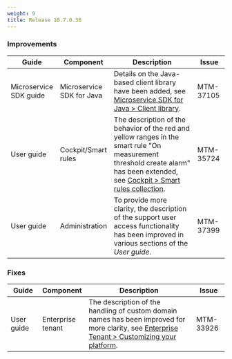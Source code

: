 ```yaml
---
weight: 9
title: Release 10.7.0.36
---
```


### Improvements

<table ><colgroup>
<col style="width: 15%;"><col style="width: 15%;"><col style="width: 55%;"><col style="width: 15%;"></colgroup>
<thead><tr>
<th>
Guide</th>
<th>
Component</th>
<th>
Description</th>
<th>
Issue</th>
</tr>
</thead><tbody>

<tr>
<td>
Microservice SDK guide</td>
<td>
Microservice SDK for Java</td>
<td > Details on the Java-based client library have been added, see <a href="https://cumulocity.com/guides/10.7.0/microservice-sdk/java/#client-library" class="no-ajaxy">Microservice SDK for Java > Client library</a>. </td>
<td>
MTM-37105</td>
</tr>

<tr>
<td>
User guide</td>
<td>
Cockpit/Smart rules</td>
<td > The description of the behavior of the red and yellow ranges in the smart rule "On measurement threshold create alarm" has been extended, see <a href="https://cumulocity.com/guides/10.7.0/users-guide/cockpit/#smart-rules-collection" class="no-ajaxy">Cockpit > Smart rules collection</a>. </td>
<td>
MTM-35724</td>
</tr>

<tr>
<td>
User guide</td>
<td>
Administration</td>
<td > To provide more clarity, the description of the support user access functionality has been improved in various sections of the <i>User guide</i>. </td>
<td>
MTM-37399</td>
</tr>

</tbody></table>


### Fixes

<table ><colgroup>
<col style="width: 15%;"><col style="width: 15%;"><col style="width: 55%;"><col style="width: 15%;"></colgroup>
<thead><tr>
<th>
Guide</th>
<th>
Component</th>
<th>
Description</th>
<th>
Issue</th>
</tr>
</thead><tbody>

<tr>
<td>
User guide</td>
<td>
Enterprise tenant</td>
<td > The description of the handling of custom domain names has been improved for more clarity, see <a href="https://cumulocity.com/guides/10.7.0/users-guide/enterprise-edition/#customization" class="no-ajaxy">Enterprise Tenant > Customizing your platform</a>.</td>
<td>
MTM-33926</td>
</tr>

</tbody></table>
